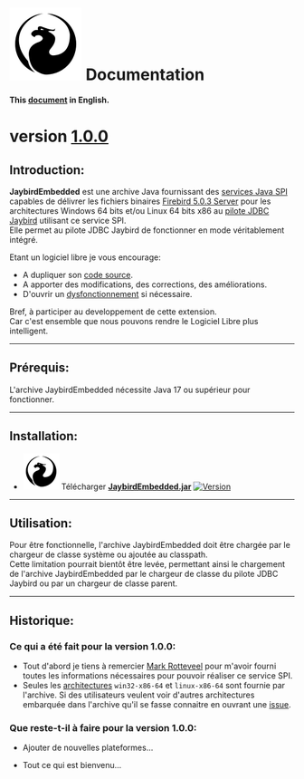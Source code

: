 <!--
╔════════════════════════════════════════════════════════════════════════════════════╗
║                                                                                    ║
║   Copyright (c) 2020-25 https://prrvchr.github.io                                  ║
║                                                                                    ║
║   Permission is hereby granted, free of charge, to any person obtaining            ║
║   a copy of this software and associated documentation files (the "Software"),     ║
║   to deal in the Software without restriction, including without limitation        ║
║   the rights to use, copy, modify, merge, publish, distribute, sublicense,         ║
║   and/or sell copies of the Software, and to permit persons to whom the Software   ║
║   is furnished to do so, subject to the following conditions:                      ║
║                                                                                    ║
║   The above copyright notice and this permission notice shall be included in       ║
║   all copies or substantial portions of the Software.                              ║
║                                                                                    ║
║   THE SOFTWARE IS PROVIDED "AS IS", WITHOUT WARRANTY OF ANY KIND,                  ║
║   EXPRESS OR IMPLIED, INCLUDING BUT NOT LIMITED TO THE WARRANTIES                  ║
║   OF MERCHANTABILITY, FITNESS FOR A PARTICULAR PURPOSE AND NONINFRINGEMENT.        ║
║   IN NO EVENT SHALL THE AUTHORS OR COPYRIGHT HOLDERS BE LIABLE FOR ANY             ║
║   CLAIM, DAMAGES OR OTHER LIABILITY, WHETHER IN AN ACTION OF CONTRACT,             ║
║   TORT OR OTHERWISE, ARISING FROM, OUT OF OR IN CONNECTION WITH THE SOFTWARE       ║
║   OR THE USE OR OTHER DEALINGS IN THE SOFTWARE.                                    ║
║                                                                                    ║
╚════════════════════════════════════════════════════════════════════════════════════╝
-->
# [![JaybirdEmbedded logo][1]][2] Documentation

**This [document][3] in English.**

# version [1.0.0][4]

## Introduction:

**JaybirdEmbedded** est une archive Java fournissant des [services Java SPI][5] capables de délivrer les fichiers binaires [Firebird 5.0.3 Server][6] pour les architectures Windows 64 bits et/ou Linux 64 bits x86 au [pilote JDBC Jaybird][7] utilisant ce service SPI.  
Elle permet au pilote JDBC Jaybird de fonctionner en mode véritablement intégré.

Etant un logiciel libre je vous encourage:
- A dupliquer son [code source][8].
- A apporter des modifications, des corrections, des améliorations.
- D'ouvrir un [dysfonctionnement][9] si nécessaire.

Bref, à participer au developpement de cette extension.  
Car c'est ensemble que nous pouvons rendre le Logiciel Libre plus intelligent.

___

## Prérequis:

L'archive JaybirdEmbedded nécessite Java 17 ou supérieur pour fonctionner.

___

## Installation:

- ![JaybirdEmbedded logo][10] Télécharger **[JaybirdEmbedded.jar][11]** [![Version][12]][11]

___

## Utilisation:

Pour être fonctionnelle, l'archive JaybirdEmbedded doit être chargée par le chargeur de classe système ou ajoutée au classpath.  
Cette limitation pourrait bientôt être levée, permettant ainsi le chargement de l'archive JaybirdEmbedded par le chargeur de classe du pilote JDBC Jaybird ou par un chargeur de classe parent.

___

## Historique:

### Ce qui a été fait pour la version 1.0.0:

- Tout d'abord je tiens à remercier [Mark Rotteveel][13] pour m'avoir fourni toutes les informations nécessaires pour pouvoir réaliser ce service SPI.
- Seules les [architectures][14] `win32-x86-64` et `linux-x86-64` sont fournie par l'archive. Si des utilisateurs veulent voir d'autres architectures embarquée dans l'archive qu'il se fasse connaitre en ouvrant une [issue][9].

### Que reste-t-il à faire pour la version 1.0.0:

- Ajouter de nouvelles plateformes...

- Tout ce qui est bienvenu...

[1]: </img/jaybird.svg#collapse>
[2]: <https://prrvchr.github.io/JaybirdEmbedded/>
[3]: <https://prrvchr.github.io/JaybirdEmbedded/>
[4]: <https://prrvchr.github.io/JaybirdEmbedded/README_fr#ce-qui-a-%C3%A9t%C3%A9-fait-pour-la-version-100>
[5]: <https://docs.oracle.com/javase/tutorial/sound/SPI-intro.html>
[6]: <https://www.firebirdsql.org/en/firebird-5-0-3>
[7]: <https://firebirdsql.org/en/jdbc-driver/>
[8]: <https://github.com/prrvchr/JaybirdEmbedded/>
[9]: <https://github.com/prrvchr/JaybirdEmbedded/issues/new>
[10]: <img/JaybirdOOo.svg#middle>
[11]: <https://github.com/prrvchr/JaybirdEmbedded/releases/latest/download/JaybirdEmbedded.jar>
[12]: <https://img.shields.io/github/downloads/prrvchr/JaybirdEmbedded/latest/total?label=v1.0.0#right>
[13]: <https://github.com/mrotteveel>
[14]: <https://github.com/java-native-access/jna/blob/master/src/com/sun/jna/Platform.java#L66>
